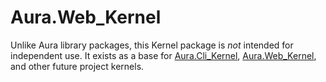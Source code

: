 # Aura.Web_Kernel

Unlike Aura library packages, this Kernel package is *not* intended for
independent use. It exists as a base for [Aura.Cli_Kernel][],
[Aura.Web_Kernel][], and other future project kernels.

[Aura.Cli_Kernel]: https://github.com/auraphp/Aura.Cli_Kernel
[Aura.Web_Kernel]: https://github.com/auraphp/Aura.Web_Kernel
